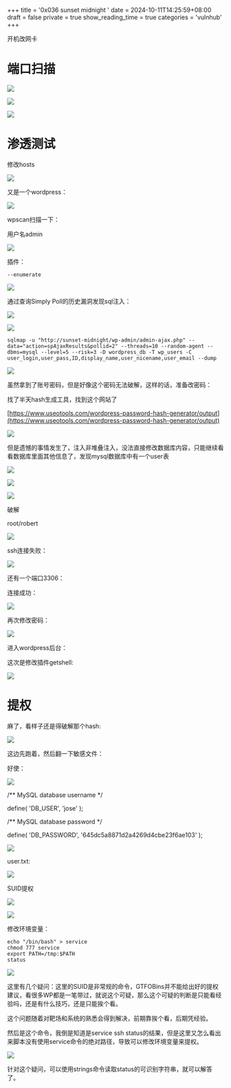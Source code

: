 +++
title = '0x036 sunset midnight '
date = 2024-10-11T14:25:59+08:00
draft = false
private = true
show_reading_time = true
categories = 'vulnhub'
+++



开机改网卡

# 端口扫描

![](/vulnhub_img/WEBRESOURCE515c39a3dcd4fcc5ce0480c323d5ffdd截图.png)

![](/vulnhub_img/WEBRESOURCEe25f0457757bbefae5bfd634c289321b截图.png)

![](/vulnhub_img/WEBRESOURCEb2710c79e4f6c9659dfad6e683bf179f截图.png)

# 渗透测试

修改hosts

![](/vulnhub_img/WEBRESOURCE9416f3c413dc69ca81bb6da38cb50b53截图.png)

又是一个wordpress：

![](/vulnhub_img/WEBRESOURCEc745f8202c3dbe9ee7c7247705308f13截图.png)

wpscan扫描一下：

用户名admin

![](/vulnhub_img/WEBRESOURCE9510f37f7c02bcd4a296d91df829154f截图.png)

插件：

```
--enumerate
```

![](/vulnhub_img/WEBRESOURCEc7dca05db1ab1a43e4703a6874d66850截图.png)

通过查询Simply Poll的历史漏洞发现sql注入：

![](/vulnhub_img/WEBRESOURCE51825315e324319d8346b1b8c18c9a0d截图.png)

![](/vulnhub_img/WEBRESOURCE848c7a2d74488032fec7fb2914a8da18截图.png)

```
sqlmap -u "http://sunset-midnight/wp-admin/admin-ajax.php" --data="action=spAjaxResults&pollid=2" --threads=10 --random-agent --dbms=mysql --level=5 --risk=3 -D wordpress_db -T wp_users -C user_login,user_pass,ID,display_name,user_nicename,user_email --dump
```

![](/vulnhub_img/WEBRESOURCEcee05cc4df5bc1ee05e20f953efe1863截图.png)

虽然拿到了账号密码，但是好像这个密码无法破解，这样的话，准备改密码：

找了半天hash生成工具，找到这个网站了

[https://www.useotools.com/wordpress-password-hash-generator/output](https://www.useotools.com/wordpress-password-hash-generator/output)

![](/vulnhub_img/WEBRESOURCEcf45a329b9b9f084054046b680c0d714截图.png)

但是遗憾的事情发生了，注入非堆叠注入，没法直接修改数据库内容，只能继续看看数据库里面其他信息了，发现mysql数据库中有一个user表

![](/vulnhub_img/WEBRESOURCEe9741833b28b831db0975a086e66aae7截图.png)

![](/vulnhub_img/WEBRESOURCEac1df8d7902946381479d04729d86e47截图.png)

![](/vulnhub_img/WEBRESOURCE2ac5d6bd7c5cd8d5c0df79e71a4d4e55截图.png)

破解

root/robert

![](/vulnhub_img/WEBRESOURCE0f0829e50053a3c8368b33e58540f079截图.png)

ssh连接失败：

![](/vulnhub_img/WEBRESOURCE67d04ecc7aec34c3c8998e5aba5369c5截图.png)

还有一个端口3306：

连接成功：

![](/vulnhub_img/WEBRESOURCE687afab837885aabd4de5814df67218c截图.png)

再次修改密码：

![](/vulnhub_img/WEBRESOURCE0bec078c9a9cba3a798281ce70fdcf68截图.png)

进入wordpress后台：

这次是修改插件getshell:

![](/vulnhub_img/WEBRESOURCE8e7ff13a609e5e71068f534ba1231521截图.png)

# 提权

麻了，看样子还是得破解那个hash:

![](/vulnhub_img/WEBRESOURCEb6d959bb755f9fba5f5e17b69179532c截图.png)

这边先跑着，然后翻一下敏感文件：

好使：

![](/vulnhub_img/WEBRESOURCE8833e487d9dd9350b33fb02fc3c7d101截图.png)

/** MySQL database username */

define( 'DB_USER', 'jose' );

/** MySQL database password */

define( 'DB_PASSWORD', '645dc5a8871d2a4269d4cbe23f6ae103' );

![](/vulnhub_img/WEBRESOURCE699630602e0acdcee30a258e744f1447截图.png)

user.txt:

![](/vulnhub_img/WEBRESOURCE10e43248bd11cf8477e0d5a992620f0e截图.png)

SUID提权

![](/vulnhub_img/WEBRESOURCE8e4a97fb6834d0df4aa5c824b83e2e82截图.png)

![](/vulnhub_img/WEBRESOURCEc99209e1d543e9319c86f013294305b2截图.png)

修改环境变量：

```
echo "/bin/bash" > service
chmod 777 service
export PATH=/tmp:$PATH
status
```

![](/vulnhub_img/WEBRESOURCEff132dd6bb6f9d63f06022b4b38c678d截图.png)

这里有几个疑问：这里的SUID是非常规的命令，GTFOBins并不能给出好的提权建议，看很多WP都是一笔带过，就说这个可疑，那么这个可疑的判断是只能看经验吗，还是有什么技巧，还是只能挨个看。

这个问题随着对靶场和系统的熟悉会得到解决，前期靠挨个看，后期凭经验。

然后是这个命令，我倒是知道是service ssh status的结果，但是这里又怎么看出来脚本没有使用service命令的绝对路径，导致可以修改环境变量来提权。

![](/vulnhub_img/WEBRESOURCE4054cd8cd544ac1be8d0a863d2daa467截图.png)

针对这个疑问，可以使用strings命令读取status的可识别字符串，就可以解答了。